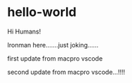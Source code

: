 # hello-world

Hi Humans!

Ironman here.......just joking......

first update from macpro vscode

second update from macpro vscode...!!!!